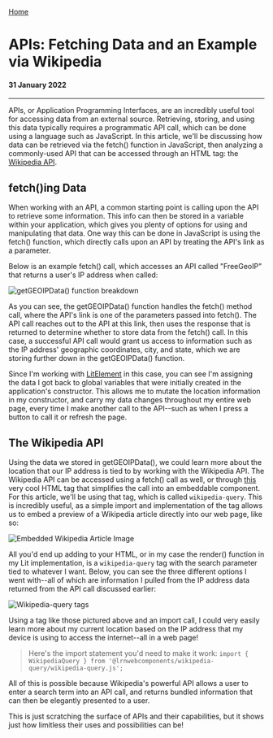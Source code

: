 <a href="../index.html">Home</a>

# APIs: Fetching Data and an Example via Wikipedia #
#### 31 January 2022 ####
---

APIs, or Application Programming Interfaces, are an incredibly useful tool for accessing data from an external source. Retrieving, storing, and using this data typically requires a programmatic API call, which can be done using a language such as JavaScript. In this article, we'll be discussing how data can be retrieved via the fetch() function in JavaScript, then analyzing a commonly-used API that can be accessed through an HTML tag: the [Wikipedia API](https://en.wikipedia.org/w/api.php).

## fetch()ing Data ##
When working with an API, a common starting point is calling upon the API to retrieve some information. This info can then be stored in a variable within your application, which gives you plenty of options for using and manipulating that data. One way this can be done in JavaScript is using the fetch() function, which directly calls upon an API by treating the API's link as a parameter.

Below is an example fetch() call, which accesses an API called "FreeGeoIP" that returns a user's IP address when called:

![getGEOIPData() function breakdown](https://dev-to-uploads.s3.amazonaws.com/uploads/articles/6ir42tefplcrd62frr0x.png)

As you can see, the getGEOIPData() function handles the fetch() method call, where the API's link is one of the parameters passed into fetch(). The API call reaches out to the API at this link, then uses the response that is returned to determine whether to store data from the fetch() call. In this case, a successful API call would grant us access to information such as the IP address' geographic coordinates, city, and state, which we are storing further down in the getGEOIPData() function.

Since I'm working with [LitElement](https://lit.dev/) in this case, you can see I'm assigning the data I got back to global variables that were initially created in the application's constructor. This allows me to mutate the location information in my constructor, and carry my data changes throughout my entire web page, every time I make another call to the API--such as when I press a button to call it or refresh the page.

## The Wikipedia API ##
Using the data we stored in getGEOIPData(), we could learn more about the location that our IP address is tied to by working with the Wikipedia API. The Wikipedia API can be accessed using a fetch() call as well, or through [this](https://www.npmjs.com/package/@lrnwebcomponents/wikipedia-query) very cool HTML tag that simplifies the call into an embeddable component. For this article, we'll be using that tag, which is called `wikipedia-query`. This is incredibly useful, as a simple import and implementation of the tag allows us to embed a preview of a Wikipedia article directly into our web page, like so: 

![Embedded Wikipedia Article Image](https://dev-to-uploads.s3.amazonaws.com/uploads/articles/o7ss8y6ll01pgsoj00i2.png)

All you'd end up adding to your HTML, or in my case the render() function in my Lit implementation, is a `wikipedia-query` tag with the search parameter tied to whatever I want. Below, you can see the three different options I went with--all of which are information I pulled from the IP address data returned from the API call discussed earlier:

![Wikipedia-query tags](https://dev-to-uploads.s3.amazonaws.com/uploads/articles/ngrg73lpu0ei5r5q5k3t.png)

Using a tag like those pictured above and an import call, I could very easily learn more about my current location based on the IP address that my device is using to access the internet--all in a web page!

> Here's the import statement you'd need to make it work: `import { WikipediaQuery } from '@lrnwebcomponents/wikipedia-query/wikipedia-query.js';`

All of this is possible because Wikipedia's powerful API allows a user to enter a search term into an API call, and returns bundled information that can then be elegantly presented to a user.

This is just scratching the surface of APIs and their capabilities, but it shows just how limitless their uses and possibilities can be!

